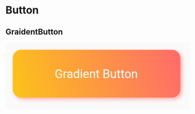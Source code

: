 # Button

## GraidentButton

![gradient-button-image](https://raw.githubusercontent.com/bluemiv/flutter-berry-common-widget/main/lib/button/gradient-button.png)